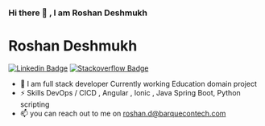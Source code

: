 ### Hi there 👋  , I am Roshan Deshmukh
# Roshan Deshmukh
[![Linkedin Badge](https://img.shields.io/badge/-gouravmukhija-blue?style=flat-square&logo=Linkedin&logoColor=white&link=https://www.linkedin.com/in/roshan-deshmukh-300b1285/)](https://www.linkedin.com/in/gouravmukhija/)
[![Stackoverflow Badge](https://img.shields.io/badge/-Stackoverflow-4CA143?style=flat-square&logo=Stackoverflow&logoColor=white&link=https://stackoverflow.com/users/2942926/roshan-deshmukh)](https://stackoverflow.com/users/2942926/roshan-deshmukh)


<!--
**roshanbarquecontech/roshanbarquecontech** is a ✨ _special_ ✨ repository because its `README.md` (this file) appears on your GitHub profile.

Here are some ideas to get you started:

- 🔭 I’m currently working on ...
- 🌱 I’m currently learning ...
- 👯 I’m looking to collaborate on ...
- 🤔 I’m looking for help with ...
- 💬 Ask me about ...
- 📫 How to reach me: ...
- 😄 Pronouns: ...
- ⚡ Fun fact: ...
-->
- 🔭 I am full stack developer Currently working Education domain project
- ⚡ Skills DevOps / CICD , Angular , Ionic , Java Spring Boot, Python scripting
- 📫 you can reach out to me on roshan.d@barquecontech.com 
